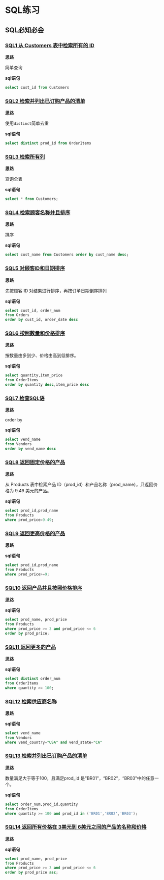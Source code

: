 # SQL练习

## SQL必知必会

### [SQL1  从 Customers 表中检索所有的 ID](https://www.nowcoder.com/practice/009199576d094b56807a8368058841ee?tpId=298&tags=&title=&difficulty=0&judgeStatus=0&rp=0&sourceUrl=%2Fexam%2Foj%3Ftab%3DSQL%25E7%25AF%2587%26topicId%3D298)  

**思路**

简单查询

**sql语句**           

```sql
select cust_id from Customers
```

###  [SQL2  检索并列出已订购产品的清单](https://www.nowcoder.com/practice/9e4741b77f4244149a069883bc0d23be?tpId=298&tags=&title=&difficulty=0&judgeStatus=0&rp=0&sourceUrl=%2Fexam%2Foj%3Ftab%3DSQL%25E7%25AF%2587%26topicId%3D298)          

**思路**

使用`distinct`简单去重

**sql语句**

```sql
select distinct prod_id from OrderItems
```

### [SQL3  检索所有列](https://www.nowcoder.com/practice/cf0e3919ba8e4fa2ba19ea09df7fb756?tpId=298&tags=&title=&difficulty=0&judgeStatus=0&rp=0&sourceUrl=%2Fexam%2Foj%3Ftab%3DSQL%25E7%25AF%2587%26topicId%3D298)

**思路**

查询全表 

**sql语句**

```sql
select * from Customers;
```

### [SQL4  检索顾客名称并且排序](https://www.nowcoder.com/practice/6cfabb1b49554c4c8d8f9977bf6a3a5d?tpId=298&tags=&title=&difficulty=0&judgeStatus=0&rp=0&sourceUrl=%2Fexam%2Foj%3Ftab%3DSQL%25E7%25AF%2587%26topicId%3D298)

**思路**

排序

**sql语句**

```sql
select cust_name from Customers order by cust_name desc;
```

### [SQL5 对顾客ID和日期排序](https://www.nowcoder.com/practice/fa4eb4880d124a4ead7a9b025fe75b70?tpId=298&tags=&title=&difficulty=0&judgeStatus=0&rp=0&sourceUrl=%2Fexam%2Foj%3Ftab%3DSQL%25E7%25AF%2587%26topicId%3D298)

**思路**

先按顾客 ID 对结果进行排序，再按订单日期倒序排列

**sql语句**

```sql
select cust_id, order_num
from Orders
order by cust_id, order_date desc
```

### [SQL6 按照数量和价格排序](https://www.nowcoder.com/practice/bd05a6684e534bd1bf2d9ebbda475333?tpId=298&tags=&title=&difficulty=0&judgeStatus=0&rp=0&sourceUrl=%2Fexam%2Foj%3Ftab%3DSQL%25E7%25AF%2587%26topicId%3D298)

**思路**

按数量由多到少、价格由高到低排序。 

**sql语句**

```sql
select quantity,item_price
from OrderItems
order by quantity desc,item_price desc
```

### [SQL7 检查SQL语](https://www.nowcoder.com/practice/ba2d42708239429e870fa80db81c07da?tpId=298&tags=&title=&difficulty=0&judgeStatus=0&rp=0&sourceUrl=%2Fexam%2Foj%3Ftab%3DSQL%25E7%25AF%2587%26topicId%3D298)

**思路**

order by

**sql语句**

```sql
select vend_name
from Vendors
order by vend_name desc
```

### [SQL8  返回固定价格的产品](https://www.nowcoder.com/practice/9949bfb933614abe8bd2bc26c129843e?tpId=298&tags=&title=&difficulty=0&judgeStatus=0&rp=0&sourceUrl=%2Fexam%2Foj%3Ftab%3DSQL%25E7%25AF%2587%26topicId%3D298)

**思路**

从 Products 表中检索产品 ID（prod_id）和产品名称（prod_name），只返回价格为 9.49 美元的产品。

**sql语句**

```sql
select prod_id,prod_name
from Products
where prod_price=9.49;
```

### [SQL9 返回更高价格的产品](https://www.nowcoder.com/practice/f6153be7485448cdb444279dcc105cb8?tpId=298&tags=&title=&difficulty=0&judgeStatus=0&rp=0&sourceUrl=%2Fexam%2Foj%3Ftab%3DSQL%25E7%25AF%2587%26topicId%3D298)

**思路** 

**sql语句**

```sql
select prod_id,prod_name
from Products
where prod_price>=9;
```

### [SQL10 返回产品并且按照价格排序](https://www.nowcoder.com/practice/560c94bf434e4e77911982e2d7ca0abb?tpId=298&tags=&title=&difficulty=0&judgeStatus=0&rp=0&sourceUrl=%2Fexam%2Foj%3Ftab%3DSQL%25E7%25AF%2587%26topicId%3D298)

**思路** 

**sql语句**

```sql
select prod_name, prod_price
from Products
where prod_price >= 3 and prod_price <= 6
order by prod_price;
```

### [SQL11 返回更多的产品](https://www.nowcoder.com/practice/dc91b7d2de3c4603a55995e83210f605?tpId=298&tags=&title=&difficulty=0&judgeStatus=0&rp=0&sourceUrl=%2Fexam%2Foj%3Ftab%3DSQL%25E7%25AF%2587%26topicId%3D298)

**思路**

**sql语句**

```sql
select distinct order_num
from OrderItems
where quantity >= 100;
```

### [SQL12 检索供应商名称](https://www.nowcoder.com/practice/c4d520ed6a264ad3900eff95e4195d59?tpId=298&tags=&title=&difficulty=0&judgeStatus=0&rp=0&sourceUrl=%2Fexam%2Foj%3Ftab%3DSQL%25E7%25AF%2587%26topicId%3D298)

**思路**

**sql语句**

```sql
select vend_name
from Vendors
where vend_country="USA" and vend_state="CA"
```

### [SQL13 检索并列出已订购产品的清单](https://www.nowcoder.com/practice/674d99a46a96494d8267ae4d162ed459?tpId=298&tags=&title=&difficulty=0&judgeStatus=0&rp=0&sourceUrl=%2Fexam%2Foj%3Ftab%3DSQL%25E7%25AF%2587%26topicId%3D298)

**思路**

数量满足大于等于100，且满足prod_id 是"BR01"，“BR02”，“BR03"中的任意一个。 

**sql语句**

```sql
select order_num,prod_id,quantity
from OrderItems
where quantity >= 100 and prod_id in ('BR01','BR02','BR03');
```

### [SQL14 返回所有价格在 3美元到 6美元之间的产品的名称和价格](https://www.nowcoder.com/practice/e4268b4e044e4b94875c238098d98cf8?tpId=298&tqId=2368041&ru=/exam/oj&qru=/ta/sql-teach-yourself/question-ranking&sourceUrl=%2Fexam%2Foj%3Ftab%3DSQL%25E7%25AF%2587%26topicId%3D298)

**思路**

**sql语句**

```sql
select prod_name, prod_price
from Products
where prod_price >= 3 and prod_price <= 6
order by prod_price asc;
```

